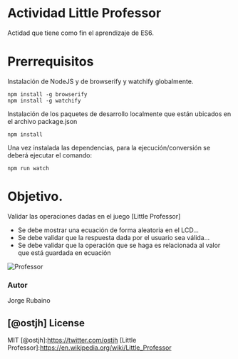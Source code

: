 # Actividad Little Professor

Actidad que tiene como fin el aprendizaje de ES6.

# Prerrequisitos

Instalación de NodeJS y de browserify y watchify globalmente.

```
npm install -g browserify
npm install -g watchify
```

Instalación de los paquetes de desarrollo localmente que están ubicados en el archivo package.json

```
npm install
```

Una vez instalada las dependencias, para la ejecución/conversión se deberá ejecutar el comando:

```
npm run watch
```

# Objetivo.

Validar las operaciones dadas en el juego [Little Professor]

* Se debe mostrar una ecuación de forma aleatoria en el LCD...
* Se debe validar que la respuesta dada por el usuario sea válida...
* Se debe validar que la operación que se haga es relacionada al valor que está guardada en ecuación

![Professor](https://dl.dropboxusercontent.com/u/181689/little02.png)

### Autor
Jorge Rubaino

[@ostjh]
License
----
MIT
[@ostjh]:https://twitter.com/ostjh
[Little Professor]:https://en.wikipedia.org/wiki/Little_Professor
